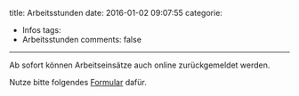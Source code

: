 ﻿title: Arbeitsstunden
date: 2016-01-02 09:07:55
categorie:
- Infos
tags:
- Arbeitsstunden
comments: false
---

[link_google_forms_worksheet]: http://goo.gl/forms/os7TQaHBae

Ab sofort können Arbeitseinsätze auch online zurückgemeldet werden.

<!-- more -->

Nutze bitte folgendes [Formular][link_google_forms_worksheet] dafür. 
